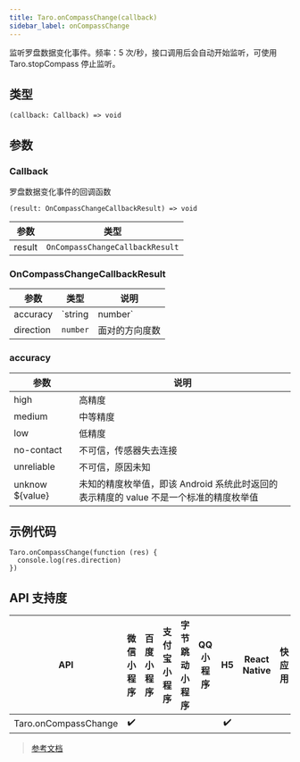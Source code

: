 ```yaml
---
title: Taro.onCompassChange(callback)
sidebar_label: onCompassChange
---
```


监听罗盘数据变化事件。频率：5 次/秒，接口调用后会自动开始监听，可使用 Taro.stopCompass 停止监听。

## 类型

```tsx
(callback: Callback) => void
```

## 参数

### Callback

罗盘数据变化事件的回调函数

```tsx
(result: OnCompassChangeCallbackResult) => void
```

| 参数 | 类型 |
| --- | --- |
| result | `OnCompassChangeCallbackResult` |

### OnCompassChangeCallbackResult

| 参数 | 类型 | 说明 |
| --- | --- | --- |
| accuracy | `string | number` | 精度<br /><br />由于平台差异，accuracy 在 iOS/Android 的值不同。<br /><br />- iOS：accuracy 是一个 number 类型的值，表示相对于磁北极的偏差。0 表示设备指向磁北，90 表示指向东，180 表示指向南，依此类推。<br />- Android：accuracy 是一个 string 类型的枚举值。 |
| direction | `number` | 面对的方向度数 |

### accuracy

| 参数 | 说明 |
| --- | --- |
| high | 高精度 |
| medium | 中等精度 |
| low | 低精度 |
| no-contact | 不可信，传感器失去连接 |
| unreliable | 不可信，原因未知 |
| unknow ${value} | 未知的精度枚举值，即该 Android 系统此时返回的表示精度的 value 不是一个标准的精度枚举值 |

## 示例代码

```tsx
Taro.onCompassChange(function (res) {
  console.log(res.direction)
})
```

## API 支持度

| API | 微信小程序 | 百度小程序 | 支付宝小程序 | 字节跳动小程序 | QQ 小程序 | H5 | React Native | 快应用 |
| :---: | :---: | :---: | :---: | :---: | :---: | :---: | :---: | :---: |
| Taro.onCompassChange | ✔️ |  |  |  |  | ✔️ |  |  |

> [参考文档](https://developers.weixin.qq.com/miniprogram/dev/api/device/compass/wx.onCompassChange.html)
